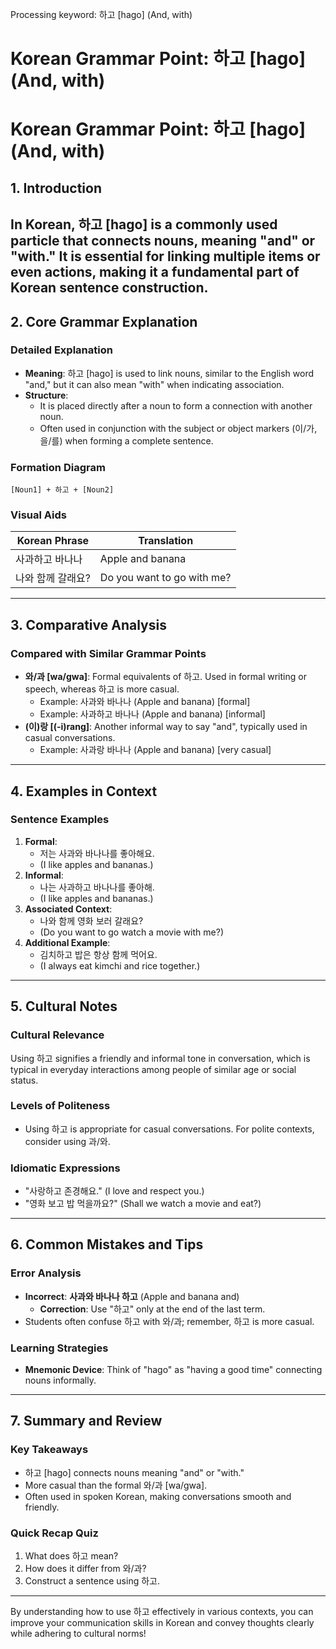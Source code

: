 Processing keyword: 하고 [hago] (And, with)
# Korean Grammar Point: 하고 [hago] (And, with)
# Korean Grammar Point: 하고 [hago] (And, with)
## 1. Introduction
In Korean, 하고 [hago] is a commonly used particle that connects nouns, meaning "and" or "with." It is essential for linking multiple items or even actions, making it a fundamental part of Korean sentence construction.
---
## 2. Core Grammar Explanation
### Detailed Explanation
- **Meaning**: 하고 [hago] is used to link nouns, similar to the English word "and," but it can also mean "with" when indicating association.
- **Structure**: 
  - It is placed directly after a noun to form a connection with another noun.
  - Often used in conjunction with the subject or object markers (이/가, 을/를) when forming a complete sentence.
### Formation Diagram
```
[Noun1] + 하고 + [Noun2]
```
### Visual Aids
| **Korean Phrase**    | **Translation**     |
|----------------------|---------------------|
| 사과하고 바나나      | Apple and banana     |
| 나와 함께 갈래요?    | Do you want to go with me? |
---
## 3. Comparative Analysis
### Compared with Similar Grammar Points
- **와/과 [wa/gwa]**: Formal equivalents of 하고. Used in formal writing or speech, whereas 하고 is more casual.
   - Example: 사과와 바나나 (Apple and banana) [formal]
   - Example: 사과하고 바나나 (Apple and banana) [informal]
- **(이)랑 [(-i)rang]**: Another informal way to say "and", typically used in casual conversations.
   - Example: 사과랑 바나나 (Apple and banana) [very casual]
---
## 4. Examples in Context
### Sentence Examples
1. **Formal**: 
   - 저는 사과와 바나나를 좋아해요. 
   - (I like apples and bananas.)
2. **Informal**: 
   - 나는 사과하고 바나나를 좋아해. 
   - (I like apples and bananas.)
3. **Associated Context**: 
   - 나와 함께 영화 보러 갈래요? 
   - (Do you want to go watch a movie with me?)
4. **Additional Example**: 
   - 김치하고 밥은 항상 함께 먹어요.
   - (I always eat kimchi and rice together.)
---
## 5. Cultural Notes
### Cultural Relevance
Using 하고 signifies a friendly and informal tone in conversation, which is typical in everyday interactions among people of similar age or social status. 
### Levels of Politeness
- Using 하고 is appropriate for casual conversations. For polite contexts, consider using 과/와.
  
### Idiomatic Expressions
- "사랑하고 존경해요." (I love and respect you.)
- "영화 보고 밥 먹을까요?" (Shall we watch a movie and eat?)
---
## 6. Common Mistakes and Tips
### Error Analysis
- **Incorrect**: **사과와 바나나 하고** (Apple and banana and)
  - **Correction**: Use "하고" only at the end of the last term.
- Students often confuse 하고 with 와/과; remember, 하고 is more casual.
### Learning Strategies
- **Mnemonic Device**: Think of "hago" as "having a good time" connecting nouns informally. 
---
## 7. Summary and Review
### Key Takeaways
- 하고 [hago] connects nouns meaning "and" or "with."
- More casual than the formal 와/과 [wa/gwa].
- Often used in spoken Korean, making conversations smooth and friendly.
### Quick Recap Quiz
1. What does 하고 mean?
2. How does it differ from 와/과?
3. Construct a sentence using 하고.
---
By understanding how to use 하고 effectively in various contexts, you can improve your communication skills in Korean and convey thoughts clearly while adhering to cultural norms!
